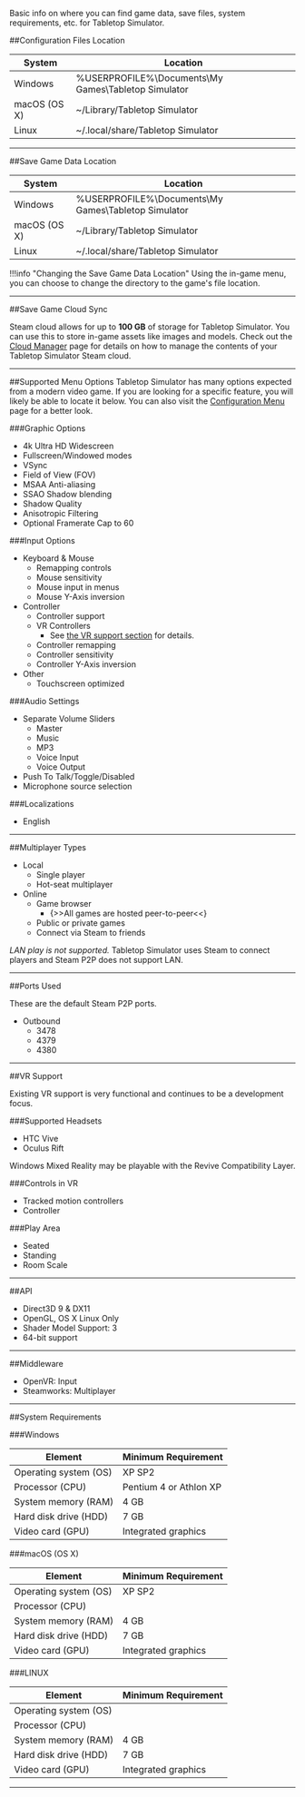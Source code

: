 Basic info on where you can find game data, save files, system requirements, etc. for Tabletop Simulator.

##Configuration Files Location

System | Location
-- | --
Windows | %USERPROFILE%\Documents\My Games\Tabletop Simulator
macOS (OS X) | ~/Library/Tabletop Simulator
Linux | ~/.local/share/Tabletop Simulator

---

##Save Game Data Location

System | Location
-- | --
Windows | %USERPROFILE%\Documents\My Games\Tabletop Simulator
macOS (OS X) | ~/Library/Tabletop Simulator
Linux | ~/.local/share/Tabletop Simulator

!!!info "Changing the Save Game Data Location"
    Using the in-game menu, you can choose to change the directory to the game's file location.

---

##Save Game Cloud Sync

Steam cloud allows for up to **100 GB** of storage for Tabletop Simulator. You can use this to store in-game assets like images and models. Check out the [Cloud Manager](/custom-content/cloud-manager) page for details on how to manage the contents of your Tabletop Simulator Steam cloud.

---

##Supported Menu Options
Tabletop Simulator has many options expected from a modern video game. If you are looking for a specific feature, you will likely be able to locate it below. You can also visit the [Configuration Menu](configuration-menu.md) page for a better look.

###Graphic Options

* 4k Ultra HD Widescreen
* Fullscreen/Windowed modes
* VSync
* Field of View (FOV)
* MSAA Anti-aliasing
* SSAO Shadow blending
* Shadow Quality
* Anisotropic Filtering
* Optional Framerate Cap to 60

###Input Options

* Keyboard & Mouse
    * Remapping controls
    * Mouse sensitivity
    * Mouse input in menus
    * Mouse Y-Axis inversion
* Controller
    * Controller support
    * VR Controllers
        * See [the VR support section](#vr-support) for details.
    * Controller remapping
    * Controller sensitivity
    * Controller Y-Axis inversion
* Other
    * Touchscreen optimized

###Audio Settings

* Separate Volume Sliders
    * Master
    * Music
    * MP3
    * Voice Input
    * Voice Output
* Push To Talk/Toggle/Disabled
* Microphone source selection

###Localizations
* English

---

##Multiplayer Types

* Local
    * Single player
    * Hot-seat multiplayer
* Online
    * Game browser
        * {>>All games are hosted peer-to-peer<<}
    * Public or private games
    * Connect via Steam to friends

*LAN play is not supported.* Tabletop Simulator uses Steam to connect players and Steam P2P does not support LAN.

---

##Ports Used

These are the default Steam P2P ports.

* Outbound
    * 3478
    * 4379
    * 4380

---

##VR Support

Existing VR support is very functional and continues to be a development focus.

###Supported Headsets
* HTC Vive
* Oculus Rift

Windows Mixed Reality may be playable with the Revive Compatibility Layer.

###Controls in VR
* Tracked motion controllers
* Controller

###Play Area
* Seated
* Standing
* Room Scale

---

##API
* Direct3D 9 & DX11
* OpenGL, OS X Linux Only
* Shader Model Support: 3
* 64-bit support

---

##Middleware
* OpenVR: Input
* Steamworks: Multiplayer

---

##System Requirements

###Windows

Element | Minimum Requirement
-- | --
Operating system (OS) | XP SP2
Processor (CPU) | Pentium 4 or Athlon XP
System memory (RAM) | 4 GB
Hard disk drive (HDD) | 7 GB
Video card (GPU) | Integrated graphics

###macOS (OS X)

Element | Minimum Requirement
-- | --
Operating system (OS) | XP SP2
Processor (CPU) |
System memory (RAM) | 4 GB
Hard disk drive (HDD) | 7 GB
Video card (GPU) | Integrated graphics

###LINUX

Element | Minimum Requirement
-- | --
Operating system (OS) |
Processor (CPU) |
System memory (RAM) | 4 GB
Hard disk drive (HDD) | 7 GB
Video card (GPU) | Integrated graphics

---

